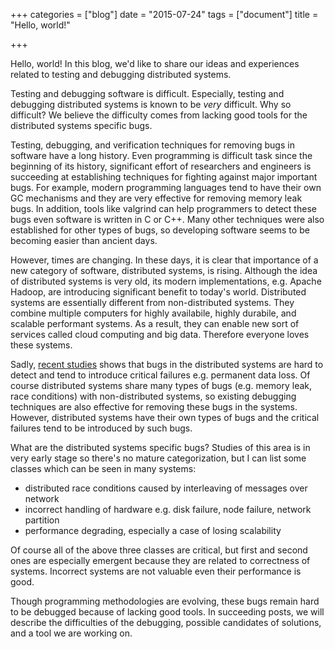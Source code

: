 +++
categories = ["blog"]
date = "2015-07-24"
tags = ["document"]
title = "Hello, world!"

+++


Hello, world! In this blog, we'd like to share our ideas and
experiences related to testing and debugging distributed systems.

Testing and debugging software is difficult. Especially, testing and
debugging distributed systems is known to be *very* difficult. Why so
difficult? We believe the difficulty comes from lacking good tools for
the distributed systems specific bugs.

Testing, debugging, and verification techniques for
removing bugs in software have a long history. Even programming is difficult task
since the beginning of its history, significant effort of researchers and
engineers is succeeding at establishing techniques for fighting
against major important bugs. For example, modern programming
languages tend to have their own GC mechanisms and they are very
effective for removing memory leak bugs. In addition, tools like
valgrind can help programmers to detect these bugs even software is
written in C or C++. Many other techniques were also established for
other types of bugs, so developing software seems to be becoming
easier than ancient days.

However, times are changing. In these days, it is clear that
importance of a new category of software, distributed systems, is
rising. Although the idea of distributed systems is very old, its
modern implementations, e.g. Apache Hadoop, are introducing
significant benefit to today's world. Distributed systems are
essentially different from non-distributed systems. They combine
multiple computers for highly availabile, highly durabile, and
scalable performant systems. As a result, they can enable new sort of
services called cloud computing and big data. Therefore everyone loves
these systems. 

Sadly, [recent studies](http://ucare.cs.uchicago.edu/pdf/socc14-cbs.pdf) shows that bugs in
the distributed systems are hard to detect and tend to introduce critical
failures e.g. permanent data loss. Of course distributed systems share
many types of bugs (e.g. memory leak, race conditions) with
non-distributed systems, so existing debugging
techniques are also effective for removing these bugs in the
systems. However, distributed systems have their own types of bugs and
the critical failures tend to be introduced by such bugs.

What are the distributed systems specific bugs? Studies of this area
is in very early stage so there's no mature categorization, but I can list
some classes which can be seen in many systems:

 * distributed race conditions caused by interleaving of messages over network
 * incorrect handling of hardware e.g. disk failure, node failure, network partition
 * performance degrading, especially a case of losing scalability

Of course all of the above three classes are critical, but first and
second ones are especially emergent because they are related to
correctness of systems. Incorrect systems are not valuable even
their performance is good.

Though programming methodologies are evolving, these bugs remain hard
to be debugged because of lacking good tools. In succeeding posts, we
will describe the difficulties of the debugging, possible candidates
of solutions, and a tool we are working on.
